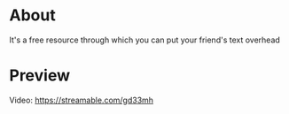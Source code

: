 # About
It's a free resource through which you can put your friend's text overhead

# Preview
Video: https://streamable.com/gd33mh
